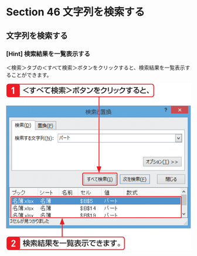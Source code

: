 # Section 46 文字列を検索する

## 文字列を検索する

### [Hint] 検索結果を一覧表示する

＜検索＞タブの＜すべて検索＞ボタンをクリックすると、検索結果を一覧表示することができます。

![](002.png)
